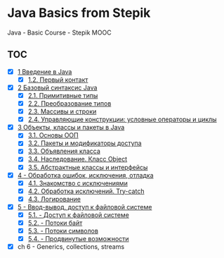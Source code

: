 # Java Basics from Stepik

Java - Basic Course - Stepik MOOC

## TOC

- [x] [1 Введение в Java](notes/ch1.md)
  - [x] [1.2. Первый контакт](notes/ch1.md#12-Первый-контакт)
- [x] [2 Базовый синтаксис Java](notes/ch2.md)
  - [x] [2.1. Примитивные типы](notes/ch2.md#21-Примитивные-типы)
  - [x] [2.2. Преобразование типов](notes/ch2.md#22-Преобразование-типов)
  - [x] [2.3. Массивы и строки](notes/ch2.md#23-Массивы-и-строки)
  - [x] [2.4. Управляющие конструкции: условные операторы и циклы](notes/ch2.md#Управляющие-конструкции-условные-операторы-и-циклы)
- [x] [3 Объекты, классы и пакеты в Java](notes/ch3.md)
  - [x] [3.1. Основы ООП](notes/ch3.md#31-Основы-ООП)
  - [x] [3.2. Пакеты и модификаторы доступа](notes/ch3.md#32-Пакеты-и-модификаторы-доступа)
  - [x] [3.3. Объявления класса](notes/ch3.md#33-Объявления-класса)
  - [x] [3.4. Наследование. Класс Object](notes/ch3.md#34-Наследование-Класс-Object)
  - [x] [3.5. Абстрактные классы и интерфейсы](notes/ch3.md#35-Абстрактные-классы-и-интерфейсы)
- [x] [4 - Обработка ошибок, исключения, отладка](notes/ch4.md)
  - [x] [4.1. Знакомство с исключениями](notes/ch4.md#41-Исключения)
  - [x] [4.2. Обработка исключений. Try-catch](notes/ch4.md#42-Обработка-исключений-Try-catch)
  - [x] [4.3. Логирование](notes/ch4.md#43-Логирование)
- [x] [5 - Ввод-вывод, доступ к файловой системе](notes/ch5.md)
  - [x] [5.1. - Доступ к файловой системе](notes/ch5.md#51-доступ-к-файловой-системе)
  - [x] [5.2. - Потоки байт](notes/ch5.md#52-потоки-байт)
  - [x] [5.3. - Потоки символов](notes/ch5.md#53-потоки-символов)
  - [x] [5.4. - Продвинутые возможности](notes/ch5.md#54-продвинутые-возможности)
- [x] ch 6 - Generics, collections, streams

 [1]: https://stepik.org/course/Java-%D0%91%D0%B0%D0%B7%D0%BE%D0%B2%D1%8B%D0%B9-%D0%BA%D1%83%D1%80%D1%81-187
